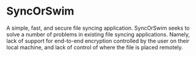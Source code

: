 # SyncOrSwim

A simple, fast, and secure file syncing application. SyncOrSwim seeks to solve a number of problems in existing file syncing applications.
Namely, lack of support for end-to-end encryption controlled by the user on their local machine, and lack of control of where the file is placed remotely.